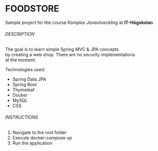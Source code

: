 # FOODSTORE

Sample project for the course *Komplex Javautveckling* at **IT-Högskolan**  
  
###### DESCRIPTION  
The goal is to learn simple Spring MVC & JPA concepts  
by creating a web shop. There are no security implementations  
at the moment.  

Technologies used:  
- Spring Data JPA  
- Spring Boot  
- Thymeleaf  
- Docker  
- MySQL  
- CSS  
  
###### INSTRUCTIONS   
1. Navigate to the root folder
2. Execute docker-compose up
3. Run the application 


